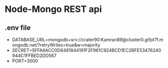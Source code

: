 # Node-Mongo REST api

## .env file

<ul>
<li>DATABASE_URL=mongodb+srv://crater90:Kamran89@cluster0.gifpt7f.mongodb.net/?retryWrites=true&w=majority</li>
<li>SECRET=5FFA6ACC0D6481844191F2F961C924BCD1EC2BFE53476240944C1FFBED2DD567</li>
<li>PORT=3000</li>
<ul>




